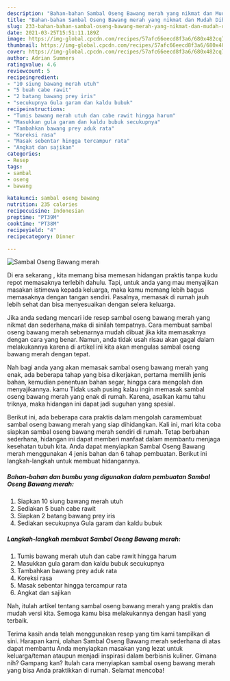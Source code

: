 ```yaml
---
description: "Bahan-bahan Sambal Oseng Bawang merah yang nikmat dan Mudah Dibuat"
title: "Bahan-bahan Sambal Oseng Bawang merah yang nikmat dan Mudah Dibuat"
slug: 233-bahan-bahan-sambal-oseng-bawang-merah-yang-nikmat-dan-mudah-dibuat
date: 2021-03-25T15:51:11.189Z
image: https://img-global.cpcdn.com/recipes/57afc66eecd8f3a6/680x482cq70/sambal-oseng-bawang-merah-foto-resep-utama.jpg
thumbnail: https://img-global.cpcdn.com/recipes/57afc66eecd8f3a6/680x482cq70/sambal-oseng-bawang-merah-foto-resep-utama.jpg
cover: https://img-global.cpcdn.com/recipes/57afc66eecd8f3a6/680x482cq70/sambal-oseng-bawang-merah-foto-resep-utama.jpg
author: Adrian Summers
ratingvalue: 4.6
reviewcount: 5
recipeingredient:
- "10 siung bawang merah utuh"
- "5 buah cabe rawit"
- "2 batang bawang prey iris"
- "secukupnya Gula garam dan kaldu bubuk"
recipeinstructions:
- "Tumis bawang merah utuh dan cabe rawit hingga harum"
- "Masukkan gula garam dan kaldu bubuk secukupnya"
- "Tambahkan bawang prey aduk rata"
- "Koreksi rasa"
- "Masak sebentar hingga tercampur rata"
- "Angkat dan sajikan"
categories:
- Resep
tags:
- sambal
- oseng
- bawang

katakunci: sambal oseng bawang 
nutrition: 235 calories
recipecuisine: Indonesian
preptime: "PT39M"
cooktime: "PT38M"
recipeyield: "4"
recipecategory: Dinner

---
```



![Sambal Oseng Bawang merah](https://img-global.cpcdn.com/recipes/57afc66eecd8f3a6/680x482cq70/sambal-oseng-bawang-merah-foto-resep-utama.jpg)

Di era  sekarang , kita memang bisa memesan hidangan praktis tanpa kudu repot memasaknya terlebih dahulu. Tapi, untuk anda yang mau menyajikan masakan istimewa kepada keluarga, maka kamu memang lebih bagus memasaknya dengan tangan sendiri. Pasalnya, memasak di rumah jauh lebih sehat dan bisa menyesuaikan dengan selera keluarga.

Jika anda sedang mencari ide resep sambal oseng bawang merah yang nikmat dan sederhana,maka di sinilah tempatnya. Cara membuat sambal oseng bawang merah  sebenarnya mudah dibuat jika kita memasaknya dengan cara yang benar. Namun, anda tidak usah risau akan gagal dalam melakukannya 
karena di artikel ini kita akan mengulas sambal oseng bawang merah dengan tepat.  



Nah bagi anda yang akan memasak sambal oseng bawang merah yang enak, ada beberapa tahap yang bisa dikerjakan, pertama memilih jenis bahan, kemudian penentuan bahan segar, hingga cara mengolah dan menyajikannya. kamu Tidak usah pusing kalau ingin memasak sambal oseng bawang merah yang enak di rumah. Karena, asalkan kamu  tahu triknya, maka hidangan ini dapat jadi suguhan yang spesial.

Berikut ini, ada beberapa cara praktis  dalam mengolah caramembuat sambal oseng bawang merah yang siap dihidangkan. Kali ini, mari kita coba siapkan sambal oseng bawang merah sendiri di rumah. Tetap berbahan sederhana, hidangan ini dapat memberi manfaat dalam membantu menjaga kesehatan tubuh kita. Anda dapat menyiapkan Sambal Oseng Bawang merah menggunakan 4 jenis bahan dan 6 tahap pembuatan. Berikut ini langkah-langkah untuk membuat hidangannya.

<!--inarticleads1-->

##### Bahan-bahan dan bumbu yang digunakan dalam pembuatan Sambal Oseng Bawang merah:

1. Siapkan 10 siung bawang merah utuh
1. Sediakan 5 buah cabe rawit
1. Siapkan 2 batang bawang prey iris
1. Sediakan secukupnya Gula garam dan kaldu bubuk




<!--inarticleads2-->

##### Langkah-langkah membuat Sambal Oseng Bawang merah:

1. Tumis bawang merah utuh dan cabe rawit hingga harum
1. Masukkan gula garam dan kaldu bubuk secukupnya
1. Tambahkan bawang prey aduk rata
1. Koreksi rasa
1. Masak sebentar hingga tercampur rata
1. Angkat dan sajikan




Nah, itulah artikel tentang  sambal oseng bawang merah  yang praktis dan mudah versi kita. Semoga kamu bisa melakukannya dengan hasil yang terbaik. 

Terima kasih anda telah menggunakan resep yang tim kami tampilkan di sini. Harapan kami, olahan  Sambal Oseng Bawang merah sederhana di atas dapat membantu Anda menyiapkan masakan yang lezat untuk keluarga/teman ataupun menjadi inspirasi dalam berbisnis kuliner. Gimana nih? Gampang kan? Itulah cara menyiapkan sambal oseng bawang merah yang bisa Anda praktikkan di rumah. Selamat mencoba!

